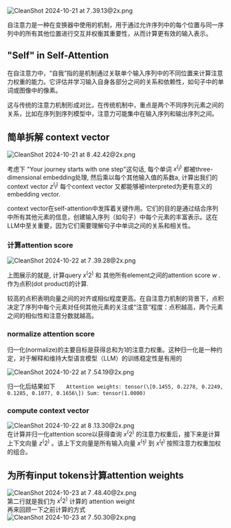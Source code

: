 ![CleanShot 2024-10-21 at 7 .39.13@2x.png](https://picbed.fjhdream.cn/202410211940128.png)

自注意力是一种在变换器中使用的机制，用于通过允许序列中的每个位置与同一序列中的所有其他位置进行交互并权衡其重要性，从而计算更有效的输入表示。

## "Self" in Self-Attention

在自注意力中，“自我”指的是机制通过关联单个输入序列中的不同位置来计算注意力权重的能力。它评估并学习输入自身各部分之间的关系和依赖性，如句子中的单词或图像中的像素。  
  
这与传统的注意力机制形成对比，在传统机制中，重点是两个不同序列元素之间的关系，比如在序列到序列模型中，注意力可能集中在输入序列和输出序列之间。

## 简单拆解 context vector

![CleanShot 2024-10-21 at 8 .42.42@2x.png](https://picbed.fjhdream.cn/202410212043256.png)

考虑下 "Your journey starts with one step"这句话, 每个单词 $x^(i^)$ 都被three-dimensional embedding处理, 然后乘以每个其他输入值的系数a, 计算出我们的context vector $z^(i^)$ 每个context vector 又都能够被interpreted为更有意义的embedding vector.

context vector在self-attention中发挥着关键作用。它们的目的是通过结合序列中所有其他元素的信息，创建输入序列（如句子）中每个元素的丰富表示。这在LLM中至关重要，因为它们需要理解句子中单词之间的关系和相关性。

### 计算attention score

![CleanShot 2024-10-22 at 7 .39.28@2x.png](https://picbed.fjhdream.cn/202410221939631.png)

上图展示的就是, 计算query $x^(2^)$ 和 其他所有element之间的attention score $w$ . 作为点积(dot product)的计算.

较高的点积表明向量之间的对齐或相似程度更高。在自注意力机制的背景下，点积决定了序列中每个元素对任何其他元素的关注或“注意”程度：点积越高，两个元素之间的相似性和注意分数就越高。

### normalize attention score

归一化(normalize)的主要目标是获得总和为1的注意力权重。这种归一化是一种约定，对于解释和维持大型语言模型（LLM）的训练稳定性是有用的

![CleanShot 2024-10-22 at 7 .54.19@2x.png](https://picbed.fjhdream.cn/202410221954298.png)

归一化后结果如下 `  
Attention weights: tensor(\[0.1455, 0.2278, 0.2249, 0.1285, 0.1077, 0.1656\]) Sum: tensor(1.0000)`

### compute context vector

![CleanShot 2024-10-22 at 8 .13.30@2x.png](https://picbed.fjhdream.cn/202410222013880.png)  
在计算并归一化attention score以获得查询 $x^(2^)$ 的注意力权重后，接下来是计算上下文向量 $z^(2^)$ 。该上下文向量是所有输入向量 $x^(1^)$ 到 $x^(t^)$ 按照注意力权重加权的组合。

## 为所有input tokens计算attention weights 

![CleanShot 2024-10-23 at 7 .48.40@2x.png](https://picbed.fjhdream.cn/202410231948387.png)  
第二行就是我们为 $x^(2^)$ 计算的 attention weight  
再来回顾一下之前计算的方式  
![CleanShot 2024-10-23 at 7 .50.30@2x.png](https://picbed.fjhdream.cn/202410231950822.png)

